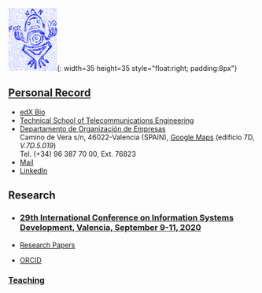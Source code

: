 ![Exlibris](Rana.png){: width=35 height=35 style="float:right; padding:8px"}
## [Personal Record](http://www.upv.es/ficha-personal/fgonzal)
* [edX Bio](https://www.edx.org/es/bio/fernando-gonzalez-ladron-de-guevara)
* [Technical School of Telecommunications Engineering](https://www.etsit.upv.es)
* [Departamento de Organización de Empresas](https://www.doe.upv.es)    
Camino de Vera s/n, 46022-Valencia (SPAIN), [Google Maps](https://www.google.es/maps/place/Departamento+de+Organización+de+Empresas/@39.4810472,-0.3396806,18z/data=!3m1!4b1!4m5!3m4!1s0xd604880cbfc3375:0x2dce851824b9109b!8m2!3d39.4810876!4d-0.3386372) (edificio 7D, *V.7D.5.019*)    
Tel. (+34) 96 387 70 00, Ext. 76823
* [Mail](fgonzal@omp.upv.es)    
* [LinkedIn](https://www.linkedin.com/in/fglguevara)



## Research

* ### [29th International Conference on Information Systems Development, Valencia, September 9-11, 2020 ](http://isd2020.webs.upv.es)

* [Research Papers](https://scholar.google.com/citations?user=ZwUFeFAAAAAJ&hl=en)
* [ORCID](https://orcid.org/0000-0002-2617-1559
)

### [Teaching](cont-docentes.md)

